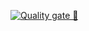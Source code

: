[![Quality gate 🔎](https://img.shields.io/sonar/alert_status/anviks_recipe-app?server=https%3A%2F%2Fsonarcloud.io)](https://sonarcloud.io/dashboard?id=anviks_recipe-app)
